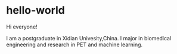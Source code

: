 # hello-world
Hi everyone!

I am a postgraduate in Xidian Univesity,China. 
I major in biomedical engineering and research in PET and machine learning. 

